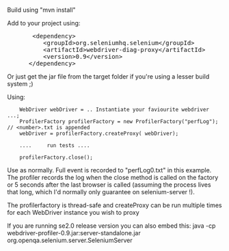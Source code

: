 Build using "mvn install"

Add to your project using:

<pre>
       &lt;dependency>
          &lt;groupId>org.seleniumhq.selenium&lt;/groupId>
          &lt;artifactId>webdriver-diag-proxy&lt;/artifactId>
          &lt;version>0.9&lt;/version>
      &lt;/dependency>
</pre>

Or just get the jar file from the target folder if you're using a lesser build system ;)


Using:

        WebDriver webDriver = .. Instantiate your faviourite webdriver ...;
        ProfilerFactory profilerFactory = new ProfilerFactory("perfLog");  // <number>.txt is appended
        webDriver = profilerFactory.createProxy( webDriver);

        ....     run tests ....

        profilerFactory.close();


Use as normally. Full event is recorded to "perfLog0.txt" in this example. The profiler records the log when the
close method is called on the factory or 5 seconds after the last browser is called (assuming the process lives that long, which
I'd normally only guarantee on selenium-server !).


The profilerfactory is thread-safe and createProxy can be run multiple times for each WebDriver instance you wish to proxy


If you are running se2.0 release version you can also embed this:
java -cp webdriver-profiler-0.9.jar:server-standalone.jar org.openqa.selenium.server.SeleniumServer
